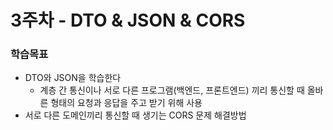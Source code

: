 # 3주차 - DTO & JSON & CORS

### 학습목표

* DTO와 JSON을 학습한다
  * 계층 간 통신이나 서로 다른 프로그램(백엔드, 프론트엔드) 끼리 통신할 때 올바른 형태의 요청과 응답을 주고 받기 위해 사용
* 서로 다른 도메인끼리 통신할 때 생기는 CORS 문제 해결방법
